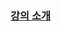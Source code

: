 ### [강의 소개](https://www.inflearn.com/courses/lecture?courseId=335940&unitId=261890&subtitleLanguage=ko)